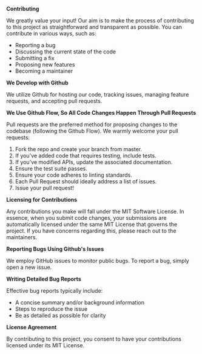 **Contributing**

We greatly value your input! Our aim is to make the process of contributing to this project as straightforward and transparent as possible. You can contribute in various ways, such as:

- Reporting a bug
- Discussing the current state of the code
- Submitting a fix
- Proposing new features
- Becoming a maintainer

**We Develop with Github**

We utilize Github for hosting our code, tracking issues, managing feature requests, and accepting pull requests.

**We Use Github Flow, So All Code Changes Happen Through Pull Requests** 

Pull requests are the preferred method for proposing changes to the codebase (following the Github Flow). We warmly welcome your pull requests:

1. Fork the repo and create your branch from master.
2. If you've added code that requires testing, include tests.
3. If you've modified APIs, update the associated documentation.
4. Ensure the test suite passes.
5. Ensure your code adheres to linting standards.
6. Each Pull Request should ideally address a list of issues.
7. Issue your pull request!
   
**Licensing for Contributions**

Any contributions you make will fall under the MIT Software License. In essence, when you submit code changes, your submissions are automatically licensed under the same MIT License that governs the project. If you have concerns regarding this, please reach out to the maintainers.

**Reporting Bugs Using Github's Issues**

We employ GitHub issues to monitor public bugs. To report a bug, simply open a new issue.

**Writing Detailed Bug Reports**

Effective bug reports typically include:

- A concise summary and/or background information
- Steps to reproduce the issue
- Be as detailed as possible for clarity
  
**License Agreement**

By contributing to this project, you consent to have your contributions licensed under its MIT License.



